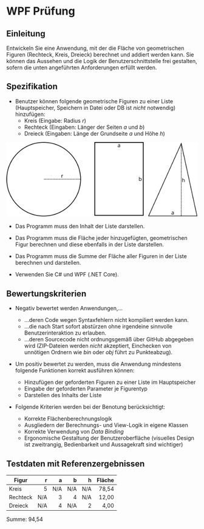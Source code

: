 # WPF Prüfung

## Einleitung

Entwickeln Sie eine Anwendung, mit der die Fläche von geometrischen Figuren (Rechteck, Kreis, Dreieck) berechnet und addiert werden kann. Sie können das Aussehen und die Logik der Benutzerschnittstelle frei gestalten, sofern die unten angeführten Anforderungen erfüllt werden.

## Spezifikation

* Benutzer können folgende geometrische Figuren zu einer Liste (Hauptspeicher, Speichern in Datei oder DB ist *nicht* notwendig) hinzufügen:
  * Kreis (Eingabe: Radius *r*)
  * Rechteck (Eingaben: Länger der Seiten *a* und *b*)
  * Dreieck (Eingaben: Länge der Grundseite *a* und Höhe *h*)

![Figuren](shapes.svg)

* Das Programm muss den Inhalt der Liste darstellen.

* Das Programm muss die Fläche jeder hinzugefügten, geometrischen Figur berechnen und diese ebenfalls in der Liste darstellen.

* Das Programm muss die Summe der Fläche aller Figuren in der Liste berechnen und darstellen.

* Verwenden Sie C# und WPF (.NET Core).

## Bewertungskriterien

* Negativ bewertet werden Anwendungen,...
  * ...deren Code wegen Syntaxfehlern nicht kompiliert werden kann.
  * ...die nach Start sofort abstürzen ohne irgendeine sinnvolle Benutzerinteraktion zu erlauben.
  * ...deren Sourcecode nicht ordnungsgemäß über GitHub abgegeben wird (ZIP-Dateien werden *nicht* akzeptiert, Einchecken von unnötigen Ordnern wie *bin* oder *obj* führt zu Punkteabzug).

* Um positiv bewertet zu werden, muss die Anwendung mindestens folgende Funktionen korrekt ausführen können:
  * Hinzufügen der geforderten Figuren zu einer Liste im Hauptspeicher
  * Eingabe der geforderten Parameter je Figurentyp
  * Darstellen des Inhalts der Liste

* Folgende Kriterien werden bei der Benotung berücksichtigt:
  * Korrekte Flächenberechnungslogik
  * Ausgliedern der Berechnungs- und View-Logik in eigene Klassen
  * Korrekte Verwendung von *Data Binding*
  * Ergonomische Gestaltung der Benutzeroberfläche (visuelles Design ist zweitrangig, Bedienbarkeit und Aussagekraft sind wichtiger)

## Testdaten mit Referenzergebnissen

| Figur    |    r |    a |    b |    h | Fläche |
| -------- | ---: | ---: | ---: | ---: | -----: |
| Kreis    |    5 |  N/A |  N/A |  N/A |  78,54 |
| Rechteck |  N/A |    3 |    4 |  N/A |  12,00 |
| Dreieck  |  N/A |    4 |  N/A |    2 |   4,00 |

Summe: 94,54
